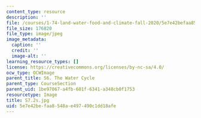 ```yaml
---
content_type: resource
description: ''
file: /courses/1-74-land-water-food-and-climate-fall-2020/5e7e42befaa8548ae497490c1dd18afe_S7.2s.jpg
file_size: 176820
file_type: image/jpeg
image_metadata:
  caption: ''
  credit: ''
  image-alt: ''
learning_resource_types: []
license: https://creativecommons.org/licenses/by-nc-sa/4.0/
ocw_type: OCWImage
parent_title: S6. The Water Cycle
parent_type: CourseSection
parent_uid: 1be97067-a4fb-601f-6341-a348cb0f1753
resourcetype: Image
title: S7.2s.jpg
uid: 5e7e42be-faa8-548a-e497-490c1dd18afe
---
```

